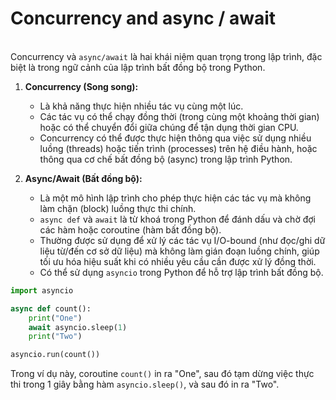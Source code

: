 # Concurrency and async / await

\
Concurrency và `async/await` là hai khái niệm quan trọng trong lập trình, đặc biệt là trong ngữ cảnh của lập trình bất đồng bộ trong Python.

1. **Concurrency (Song song):**
   * Là khả năng thực hiện nhiều tác vụ cùng một lúc.
   * Các tác vụ có thể chạy đồng thời (trong cùng một khoảng thời gian) hoặc có thể chuyển đổi giữa chúng để tận dụng thời gian CPU.
   * Concurrency có thể được thực hiện thông qua việc sử dụng nhiều luồng (threads) hoặc tiến trình (processes) trên hệ điều hành, hoặc thông qua cơ chế bất đồng bộ (async) trong lập trình Python.
2.  **Async/Await (Bất đồng bộ):**

    * Là một mô hình lập trình cho phép thực hiện các tác vụ mà không làm chặn (block) luồng thực thi chính.
    * `async def` và `await` là từ khoá trong Python để đánh dấu và chờ đợi các hàm hoặc coroutine (hàm bất đồng bộ).
    * Thường được sử dụng để xử lý các tác vụ I/O-bound (như đọc/ghi dữ liệu từ/đến cơ sở dữ liệu) mà không làm gián đoạn luồng chính, giúp tối ưu hóa hiệu suất khi có nhiều yêu cầu cần được xử lý đồng thời.
    * Có thể sử dụng `asyncio` trong Python để hỗ trợ lập trình bất đồng bộ.



```python
import asyncio

async def count():
    print("One")
    await asyncio.sleep(1)
    print("Two")

asyncio.run(count())
```

Trong ví dụ này, coroutine `count()` in ra "One", sau đó tạm dừng việc thực thi trong 1 giây bằng hàm `asyncio.sleep()`, và sau đó in ra "Two".
